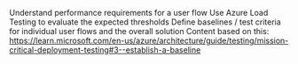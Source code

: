 Understand performance requirements for a user flow
Use Azure Load Testing to evaluate the expected thresholds
Define baselines / test criteria for individual user flows and the overall solution
Content based on this: https://learn.microsoft.com/en-us/azure/architecture/guide/testing/mission-critical-deployment-testing#3--establish-a-baseline 
